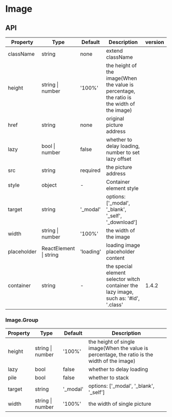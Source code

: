 # Image

<example />

## API

| Property | Type | Default | Description | version | 
| --- | --- | --- | --- | --- |
| className | string | none | extend className | |
| height | string \| number | '100%' | the height of the image(When the value is percentage, the ratio is the width of the image) | |
| href | string | none | original picture address | |
| lazy | bool \| number | false | whether to delay loading, number to set lazy offset | |
| src | string | required | the picture address | |
| style | object | - | Container element style | |
| target | string | '_modal' | options: \['_modal', '_blank', '_self', '_download'] | |
| width | string \| number | '100%' | the width of the image | |
| placeholder | ReactElement \| string | 'loading' | loading image placeholder content | |
| container | string | - | the special element selector witch container the lazy image, such as: '#id', '.class' | 1.4.2 |

### Image.Group

| Property | Type | Default | Description |
| --- | --- | --- | --- |
| height | string \| number | '100%' | the height of single image(When the value is percentage, the ratio is the width of the image) |
| lazy | bool | false | whether to delay loading |
| pile | bool | false | whether to stack |
| target | string | '_modal' | options: \['_modal', '_blank', '_self'] |
| width | string \| number | '100%' | the width of single picture |
